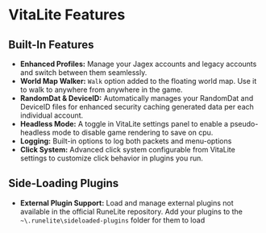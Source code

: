 # VitaLite Features

## Built-In Features
- **Enhanced Profiles:** Manage your Jagex accounts and legacy accounts and switch between them seamlessly.
- **World Map Walker:** `Walk` option added to the floating world map. Use it to walk to anywhere from anywhere in the game.
- **RandomDat & DeviceID:** Automatically manages your RandomDat and DeviceID files for enhanced security caching generated data per each individual account.
- **Headless Mode:** A toggle in VitaLite settings panel to enable a pseudo-headless mode to disable game rendering to save on cpu.
- **Logging:** Built-in options to log both packets and menu-options
- **Click System:** Advanced click system configurable from VitaLite settings to customize click behavior in plugins you run.

## Side-Loading Plugins
- **External Plugin Support:** Load and manage external plugins not available in the official RuneLite repository.
Add your plugins to the `~\.runelite\sideloaded-plugins` folder for them to load